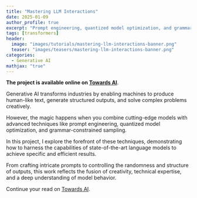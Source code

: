 ```yaml
---
title: "Mastering LLM Interactions"
date: 2025-01-09
author_profile: true
excerpt: "Prompt engineering, quantized model optimization, and grammar-constrained sampling"
tags: [transformers]
header:
  image: "images/tutorials/mastering-llm-interactions-banner.png"
  teaser: "images/teasers/mastering-llm-interactions-banner.png"
categories:
  - Generative AI
mathjax: "true"
---
```


**The project is available online on [Towards AI](https://medium.com/towards-artificial-intelligence/mastering-llm-interactions-4becd2887b0d)**.

Generative AI transforms industries by enabling machines to produce human-like text, generate structured outputs, and solve complex problems creatively.

However, the magic happens when you combine cutting-edge models with advanced techniques like prompt engineering, quantized model optimization, and grammar-constrained sampling.

In this project, I explore the forefront of these techniques, demonstrating how to harness the capabilities of state-of-the-art language models to achieve specific and efficient results.

From crafting intricate prompts to controlling the randomness and structure of outputs, this work reflects the fusion of creativity, technical expertise, and a deep understanding of model behavior.

Continue your read on [Towards AI](https://medium.com/towards-artificial-intelligence/mastering-llm-interactions-4becd2887b0d).